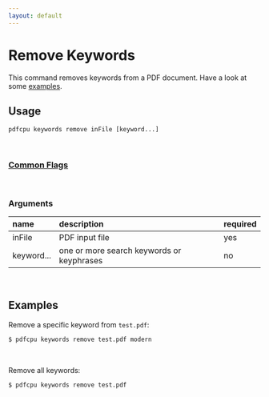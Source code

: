 ```yaml
---
layout: default
---
```


# Remove Keywords

This command removes keywords from a PDF document. Have a look at some [examples](#examples).

## Usage

```
pdfcpu keywords remove inFile [keyword...]
```

<br>

### [Common Flags](../getting_started/common_flags)

<br>

### Arguments

| name         | description         | required
|:-------------|:--------------------|:--------
| inFile       | PDF input file      | yes
| keyword...   | one or more search keywords or keyphrases | no

<br>

## Examples

Remove a specific keyword from `test.pdf`:

```sh
$ pdfcpu keywords remove test.pdf modern
```

<br>

Remove all keywords:

```sh
$ pdfcpu keywords remove test.pdf
```